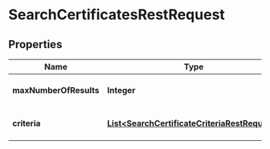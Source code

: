 

# SearchCertificatesRestRequest


## Properties

| Name | Type | Description | Notes |
|------------ | ------------- | ------------- | -------------|
|**maxNumberOfResults** | **Integer** | Maximum number of results |  [optional] |
|**criteria** | [**List&lt;SearchCertificateCriteriaRestRequest&gt;**](SearchCertificateCriteriaRestRequest.md) | A List of search criteria. |  [optional] |



